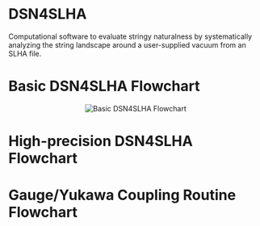 # DSN4SLHA
Computational software to evaluate stringy naturalness by systematically analyzing the string landscape around a user-supplied vacuum from an SLHA file.

# Basic DSN4SLHA Flowchart
<div style="text-align:center">
  <img src="https://github.com/Dmartinez-96/DSN4SLHA/assets/85904612/a9d64f47-e7f9-4870-b8ce-c661bb8603de" alt="Basic DSN4SLHA Flowchart">
</div>

# High-precision DSN4SLHA Flowchart


# Gauge/Yukawa Coupling Routine Flowchart

